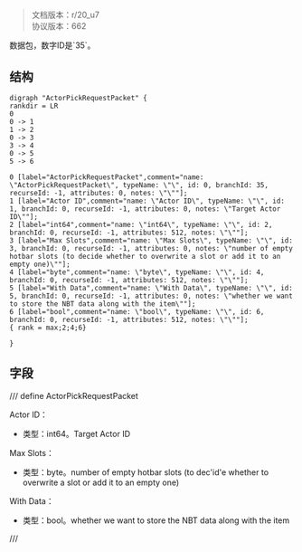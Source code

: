 # <!-- md:samp ActorPickRequestPacket -->

> 文档版本：r/20_u7<br/>协议版本：662

<!-- md:samp ActorPickRequestPacket -->数据包，数字ID是`35`。

## 结构

```viz
digraph "ActorPickRequestPacket" {
rankdir = LR
0
0 -> 1
1 -> 2
0 -> 3
3 -> 4
0 -> 5
5 -> 6

0 [label="ActorPickRequestPacket",comment="name: \"ActorPickRequestPacket\", typeName: \"\", id: 0, branchId: 35, recurseId: -1, attributes: 0, notes: \"\""];
1 [label="Actor ID",comment="name: \"Actor ID\", typeName: \"\", id: 1, branchId: 0, recurseId: -1, attributes: 0, notes: \"Target Actor ID\""];
2 [label="int64",comment="name: \"int64\", typeName: \"\", id: 2, branchId: 0, recurseId: -1, attributes: 512, notes: \"\""];
3 [label="Max Slots",comment="name: \"Max Slots\", typeName: \"\", id: 3, branchId: 0, recurseId: -1, attributes: 0, notes: \"number of empty hotbar slots (to decide whether to overwrite a slot or add it to an empty one)\""];
4 [label="byte",comment="name: \"byte\", typeName: \"\", id: 4, branchId: 0, recurseId: -1, attributes: 512, notes: \"\""];
5 [label="With Data",comment="name: \"With Data\", typeName: \"\", id: 5, branchId: 0, recurseId: -1, attributes: 0, notes: \"whether we want to store the NBT data along with the item\""];
6 [label="bool",comment="name: \"bool\", typeName: \"\", id: 6, branchId: 0, recurseId: -1, attributes: 512, notes: \"\""];
{ rank = max;2;4;6}

}

```

## 字段

/// define
ActorPickRequestPacket

Actor ID：<!-- md:samp int64 -->

- 类型：int64。Target Actor ID

Max Slots：<!-- md:samp byte -->

- 类型：byte。number of empty hotbar slots (to dec'id'e whether to overwrite a slot or add it to an empty one)

With Data：<!-- md:samp bool -->

- 类型：bool。whether we want to store the NBT data along with the item


///
